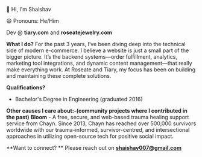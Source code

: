 👋 Hi, I'm Shaishav

😄 Pronouns: He/Him

Dev @ **tiary.com** and **roseatejewelry.com**

**What I do?**
For the past 3 years, I’ve been diving deep into the technical side of modern e-commerce. I believe a website is just a small part of the bigger picture. It’s the backend systems—order fulfillment, analytics, marketing tool integrations, and dynamic content management—that really make everything work. At Roseate and Tiary, my focus has been on building and maintaining these complete solutions.

**Qualifications?**
- Bachelor's Degree in Engineering (graduated 2016)

**Other causes I care about:-(community projects where I contributed in the past)**
**Bloom** - A free, secure, and web-based trauma healing support service from Chayn. Since 2013, Chayn has reached over 500,000 survivors worldwide with our trauma-informed, survivor-centred, and intersectional approaches in utilizing open-source tech for positive social impact.

**Want to connect? **
Please reach out on **shaishav007@gmail.com**
